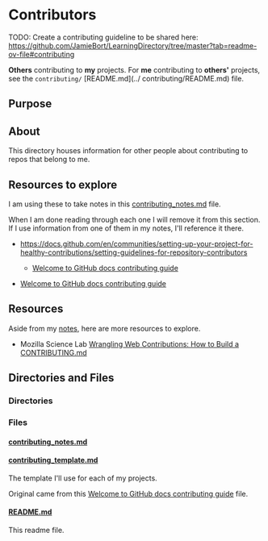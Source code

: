 # Contributors

TODO: Create a contributing guideline to be shared here:
https://github.com/JamieBort/LearningDirectory/tree/master?tab=readme-ov-file#contributing

**Others** contributing to **my** projects. For **me** contributing to **others'** projects, see the `contributing/` [README.md](../ contributing/README.md) file.

## Purpose

<!-- The purpose of this directory is to [...]. -->

## About

This directory houses information for other people about contributing to repos that belong to me.

## Resources to explore

I am using these to take notes in this [contributing_notes.md](https://github.com/JamieBort/LearningDirectory/blob/master/Git/contributing/contributing_notes.md) file.

When I am done reading through each one I will remove it from this section. If I use information from one of them in my notes, I'll reference it there.

- https://docs.github.com/en/communities/setting-up-your-project-for-healthy-contributions/setting-guidelines-for-repository-contributors

  - [Welcome to GitHub docs contributing guide](https://github.com/github/docs/blob/9c8028d68702e3ea3aec4d42093df1a95dfaa8d1/.github/CONTRIBUTING.md)

- [Welcome to GitHub docs contributing guide](https://github.com/github/docs/blob/9c8028d68702e3ea3aec4d42093df1a95dfaa8d1/.github/CONTRIBUTING.md)

## Resources

Aside from my [notes](https://github.com/JamieBort/LearningDirectory/blob/master/Git/contributing/contributing_notes.md), here are more resources to explore.

- Mozilla Science Lab [Wrangling Web Contributions: How to Build a CONTRIBUTING.md](https://mozillascience.github.io/working-open-workshop/contributing/)

## Directories and Files

### Directories

### Files

#### [contributing_notes.md](./contributing_notes.md)

#### [contributing_template.md](./contributing_template.md)

The template I'll use for each of my projects.

Original came from this [Welcome to GitHub docs contributing guide](https://github.com/github/docs/blob/9c8028d68702e3ea3aec4d42093df1a95dfaa8d1/.github/CONTRIBUTING.md) file.

#### [README.md](./README.md)

This readme file.
